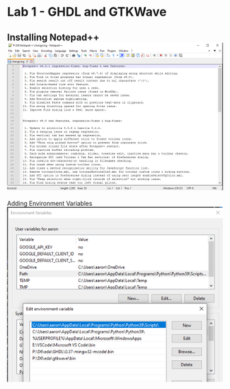 # Lab 1 - GHDL and GTKWave

Installing Notepad++
![Notepad++](SourceFolder/np++.png)
---
Adding Environment Variables
![Variables](SourceFolder/variables.png)
